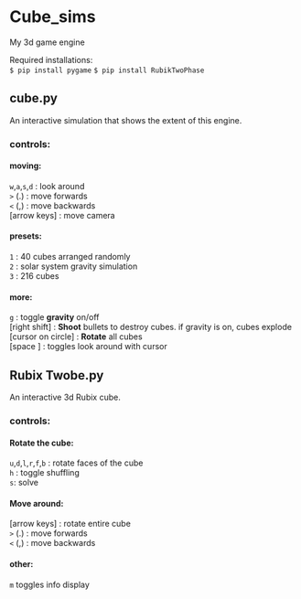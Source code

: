 # Cube_sims
My 3d game engine

Required installations:  
`$ pip install pygame`
`$ pip install RubikTwoPhase`

## cube.py
An interactive simulation that shows the extent of this engine.  

### controls:

#### moving:
`w`,`a`,`s`,`d`  : look around  
`>` (.) : move forwards  
`<` (,) : move backwards  
[arrow keys] : move camera  

#### presets:
`1` : 40 cubes arranged randomly  
`2` : solar system gravity simulation  
`3` : 216 cubes  

#### more:
`g` : toggle **gravity** on/off  
[right shift] : **Shoot** bullets to destroy cubes. if gravity is on, cubes explode  
[cursor on circle] : **Rotate** all cubes  
[space ] : toggles look around with cursor

## Rubix Twobe.py
An interactive 3d Rubix cube.  


### controls:

#### Rotate the cube:
`u`,`d`,`l`,`r`,`f`,`b` : rotate faces of the cube  
`h` : toggle shuffling  
`s`: solve  


#### Move around:
[arrow keys] : rotate entire cube  
`>` (.) : move forwards  
`<` (,) : move backwards  

#### other:
`m` toggles info display




